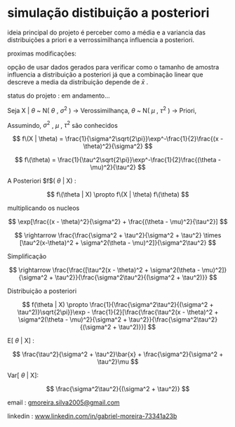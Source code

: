 # simulação distibuição a posteriori

ideia principal do projeto é perceber como a média e a variancia das distribuições a priori e a verrossimilhança influencia a posteriori.

proximas modificações:

opção de usar dados gerados para verificar como o tamanho de amostra influencia a distribuição a posteriori já que a combinação linear que descreve a media da distribuição depende de $\bar{x}$ .

status do projeto : em andamento...

Seja X | $\theta$ ~ N( $\theta$ , $\sigma^2$  ) $\rightarrow$ Verossimilhança,
$\theta$ ~ N( $\mu$ , $\tau^2$ ) $\rightarrow$ Priori,

Assumindo, $\sigma^2$ , $\mu$ , $\tau^2$ são conhecidos

$$
f\(X | \theta) = \frac{1}{\sigma^2\sqrt{2\pi}}\exp^-\frac{1}{2}\frac{(x - \theta)^2}{\sigma^2}
$$

$$
f\(\theta) = \frac{1}{\tau^2\sqrt{2\pi}}\exp^-\frac{1}{2}\frac{(\theta - \mu)^2}{\tau^2}
$$



A Posteriori $f\$( $\theta$ | X) :

$$
f\(\theta | X) \propto f\(X | \theta) f\(\theta)
$$

multiplicando os nucleos


$$
\exp[\frac{(x - \theta)^2}{\sigma^2} + \frac{(\theta - \mu)^2}{\tau^2}]
$$



$$
\rightarrow  \frac{\frac{\sigma^2 + \tau^2}{\sigma^2 + \tau^2} \times [\tau^2(x-\theta)^2 + \sigma^2(\theta - \mu)^2]}{\sigma^2\tau^2}
$$

Simplificação 

$$
\rightarrow  \frac{\frac{[\tau^2(x - \theta)^2 + \sigma^2(\theta - \mu)^2]}{\sigma^2 + \tau^2}}{\frac{\sigma^2\tau^2}{(\sigma^2 + \tau^2)}}
$$

Distribuição a posteriori

$$
f(\theta | X) \propto \frac{1}{\frac{\sigma^2\tau^2}{(\sigma^2 + \tau^2)}\sqrt{2\pi}}\exp - \frac{1}{2}[\frac{\frac{\tau^2(x - \theta)^2 + \sigma^2(\theta - \mu)^2}{\sigma^2 + \tau^2}}{\frac{\sigma^2\tau^2}{(\sigma^2 + \tau^2)}}]
$$

E[ $\theta$ | X] :

$$
\frac{\tau^2}{\sigma^2 + \tau^2}\bar{x} + \frac{\sigma^2}{\sigma^2 + \tau^2}\mu
$$

Var[ $\theta$ | X]:

$$
\frac{\sigma^2\tau^2}{(\sigma^2 + \tau^2)}
$$

email : gmoreira.silva2005@gmail.com

linkedin : www.linkedin.com/in/gabriel-moreira-73341a23b



